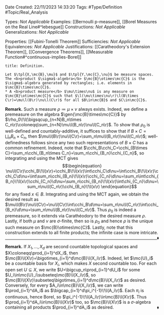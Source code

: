 <div class="topSpace"></div>

Date Created: 22/11/2023 14:33:20
Tags: #Type/Definition #Topic/Real_Analysis

Types: <i>Not Applicable</i>
Examples: [[Bernoulli p-measure]], [[Borel Measures on the Real Line#^lebesgue]]
Constructions: <i>Not Applicable</i>
Generalizations: <i>Not Applicable</i>

Properties: [[Fubini-Tonelli Theorem]]
Sufficiencies: <i>Not Applicable</i>
Equivalences: <i>Not Applicable</i>
Justifications: [[Caratheodory's Extension Theorem]], [[Convergence Theorems]], [[Measurable Function#^continuous-implies-Borel]]

``` ad-Definition
title: Definition.

Let $\tpl{X,\mc{B},\mu}$ and $\tpl{Y,\mc{C},\nu}$ be measure spaces. The <b>product $\sigma$-algebra</b> $\mc{B}\otimes\mc{C}$ is the $\sigma$-algebra generated by rectangles; i.e. elements in $\mc{B}\times\mc{C}$.
* A <b>product measure</b> $\mu\times\nu$ is any measure on $\mc{B}\otimes\mc{C}$ such that $\l(\mu\times\nu\r)\l(B\times C\r)=\mu\l(B\r)\nu\l(C\r)$ for all $B\in\mc{B}$ and $C\in\mc{C}$.

```

<b>Remark.</b> Such a measure $\rho\coloneqq\mu\times\nu$ always exists. Indeed, we define a premeasure on the algebra $\gen{\mc{B}\times\mc{C}}$ by $\rho_0\!\l(\bigsqcup_{n<N}B_n\times C_n\r)\coloneqq\sum_{n<N}\mu\l(B_n\r)\nu\l(C_n\r)$. To show that $\rho_0$ is well-defined and countably-additive, it suffices to show that if $B\times C=\bigsqcup_nB_n\times C_n$, then $\mu\l(B\r)\nu\l(C\r)=\sum_n\mu\l(B_n\r)\nu\l(C_n\r)$; well-definedness follows since any two such representations of $B\times C$ has a common refinement. Indeed, note that $\cchi_B\cchi_C=\cchi_{B\times C}=\sum_n\cchi_{B_n\times C_n}=\sum_n\cchi_{B_n}\cchi_{C_n}$, so integrating and using the MCT gives
$$\begin{equation}
    \nu\l(C\r)\cchi_B\!\l(x\r)=\cchi_B\!\l(x\r)\int\cchi_C\d\nu=\int\cchi_B\!\l(x\r)\cchi_C\d\nu=\int\sum_n\cchi_{B_n}\!\l(x\r)\cchi_{C_n}\d\nu=\sum_n\int\cchi_{B_n}\!\l(x\r)\cchi_{C_n}\d\nu=\sum_n\cchi_{B_n}\!\l(x\r)\int\chi_{C_n}\d\nu=\sum_n\nu\l(C_n\r)\cchi_{B_n}\!\l(x\r)
\end{equation}$$
for any fixed $x\in B$. Integrating and using the MCT again, we obtain the desired result as $\mu\l(B\r)\nu\l(C\r)=\nu\l(C\r)\int\cchi_B\d\mu=\sum_n\nu\l(C_n\r)\int\cchi_{B_n}\d\mu=\sum_n\mu\l(B_n\r)\nu\l(C_n\r)$. Thus $\rho_0$ is indeed a premeasure, so it extends via Carathéodory to the desired measure $\rho$. Lastly, if both $\mu$ and $\nu$ are $\sigma$-finite, then so is $\rho_0$ and hence $\rho$ is the unique such measure on $\mc{B}\otimes\mc{C}$. Lastly, note that this construction extends to all finite products; the infinite case is more intricate.<span style="float:right;">$\blacklozenge$</span>

---

<b>Remark.</b> If $X_1,\dots,X_d$ are second countable topological spaces and $X\coloneqq\prod_{i=1}^dX_i$, then $\mc{B}\l(X\r)=\bigotimes_{i=1}^d\mc{B}\l(X_i\r)$. Indeed, let $\mc{U}_i$ be a countable basis for $X_i$, which makes $X$ second countable too. For each open set $U\subseteq X$, we write $U=\bigcup_n\prod_{i=1}^dU_i$ for some $U_i\in\mc{U}_i\subseteq\mc{B}\l(X_i\r)$, so $\mc{B}\l(X\r)\subseteq\bigotimes_{i=1}^d\mc{B}\l(X_i\r)$ as desired. Conversely, for every $A_i\in\mc{B}\l(X_i\r)$, we can write $\prod_{i=1}^dA_i$ as $\bigcap_{i=1}^d\pi_i^{-1}\!\l(A_i\r)$. Each $\pi_i$ is continuous, hence Borel, so $\pi_i^{-1}\!\l(A_i\r)\in\mc{B}\l(X\r)$. Thus $\prod_{i=1}^dA_i\in\mc{B}\l(X\r)$ too, so $\mc{B}\l(X\r)$ is a $\sigma$-algebra containing all products $\prod_{i=1}^dA_i$ as desired.<span style="float:right;">$\blacklozenge$</span>
